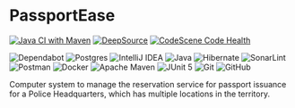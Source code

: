 # PassportEase

[![Java CI with Maven](https://github.com/Francesco146/BE-PassportEase/actions/workflows/test.yml/badge.svg?branch=master)](https://github.com/Francesco146/BE-PassportEase/actions/workflows/test.yml) [![DeepSource](https://app.deepsource.com/gh/Francesco146/BE-PassportEase.svg/?label=resolved+issues&show_trend=true&token=b0vf1Qhg54K0rRPaQnKa4CSJ)](https://app.deepsource.com/gh/Francesco146/BE-PassportEase/) [![CodeScene Code Health](https://codescene.io/projects/44387/status-badges/code-health)](https://codescene.io/projects/44387)

![Dependabot](https://img.shields.io/badge/dependabot-025E8C?style=for-the-badge&logo=dependabot&logoColor=white) ![Postgres](https://img.shields.io/badge/postgres-%23316192.svg?style=for-the-badge&logo=postgresql&logoColor=white) ![IntelliJ IDEA](https://img.shields.io/badge/IntelliJIDEA-000000.svg?style=for-the-badge&logo=intellij-idea&logoColor=white) ![Java](https://img.shields.io/badge/java-%23ED8B00.svg?style=for-the-badge&logo=openjdk&logoColor=white) ![Hibernate](https://img.shields.io/badge/Hibernate-59666C?style=for-the-badge&logo=Hibernate&logoColor=white) ![SonarLint](https://img.shields.io/badge/SonarLint-CB2029?style=for-the-badge&logo=SONARLINT&logoColor=white) ![Postman](https://img.shields.io/badge/Postman-FF6C37?style=for-the-badge&logo=postman&logoColor=white) ![Docker](https://img.shields.io/badge/docker-%230db7ed.svg?style=for-the-badge&logo=docker&logoColor=white) ![Apache Maven](https://img.shields.io/badge/Apache%20Maven-C71A36?style=for-the-badge&logo=Apache%20Maven&logoColor=white) ![JUnit 5](https://img.shields.io/badge/-JUnit%205-%23E33332?style=for-the-badge&logo=testing-library&logoColor=white) ![Git](https://img.shields.io/badge/git-%23F05033.svg?style=for-the-badge&logo=git&logoColor=white) ![GitHub](https://img.shields.io/badge/github-%23121011.svg?style=for-the-badge&logo=github&logoColor=white)

Computer system to manage the reservation service for passport issuance for a Police Headquarters, which has multiple
locations in the territory.
